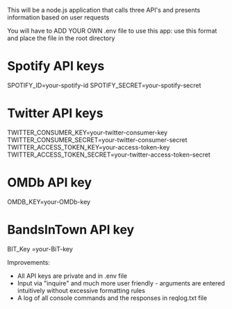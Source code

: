 This will be a node.js application that calls three API's and presents information based on user requests

You will have to ADD YOUR OWN .env file to use this app: use this format and place the file in the root directory

# Spotify API keys
SPOTIFY_ID=your-spotify-id
SPOTIFY_SECRET=your-spotify-secret

# Twitter API keys
TWITTER_CONSUMER_KEY=your-twitter-consumer-key
TWITTER_CONSUMER_SECRET=your-twitter-consumer-secret
TWITTER_ACCESS_TOKEN_KEY=your-access-token-key
TWITTER_ACCESS_TOKEN_SECRET=your-twitter-access-token-secret

# OMDb API key
OMDB_KEY=your-OMDb-key

# BandsInTown API key
BIT_Key =your-BiT-key



Improvements:
* All API keys are private and in .env file
* Input via "inquire" and much more user friendly - arguments are entered intuitively without excessive formatting rules
* A log of all console commands and the responses in reqlog.txt file